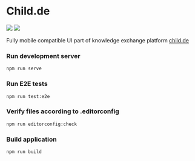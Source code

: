 # Child.de

[![](https://github.com/alexmozheyko/childde/workflows/E2E%20tests/badge.svg)](https://github.com/alexmozheyko/childde/actions?query=workflow%3A%22E2E+tests%22)
[![](https://github.com/alexmozheyko/childde/workflows/EditorConfig/badge.svg)](https://github.com/alexmozheyko/childde/actions?query=workflow%3AEditorConfig)

Fully mobile compatible UI part of knowledge exchange platform [child.de](https://child.de/)

### Run development server

```
npm run serve
```

### Run E2E tests

```
npm run test:e2e
```

### Verify files according to .editorconfig

```
npm run editorconfig:check
```

### Build application

```
npm run build
```
